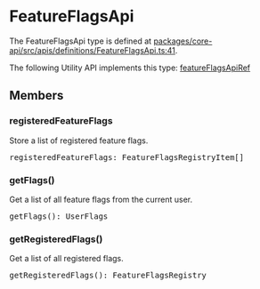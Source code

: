 # FeatureFlagsApi

The FeatureFlagsApi type is defined at
[packages/core-api/src/apis/definitions/FeatureFlagsApi.ts:41](https://github.com/spotify/backstage/blob/4df02a253f6903e1ca20184369f5655e2d49d893/packages/core-api/src/apis/definitions/FeatureFlagsApi.ts#L41).

The following Utility API implements this type:
[featureFlagsApiRef](./README.md#featureflagsapiref)

## Members

### registeredFeatureFlags

Store a list of registered feature flags.

<pre>
registeredFeatureFlags: FeatureFlagsRegistryItem[]
</pre>

### getFlags()

Get a list of all feature flags from the current user.

<pre>
getFlags(): UserFlags
</pre>

### getRegisteredFlags()

Get a list of all registered flags.

<pre>
getRegisteredFlags(): FeatureFlagsRegistry
</pre>

